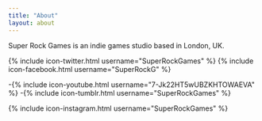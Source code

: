```yaml
---
title: "About"
layout: about
---
```


Super Rock Games is an indie games studio based in London, UK.

{% include icon-twitter.html username="SuperRockGames" %}
{% include icon-facebook.html username="SuperRockG" %}

-{% include icon-youtube.html username="7-Jk22HT5wUBZKHTOWAEVA" %}
-{% include icon-tumblr.html username="SuperRockGames" %}

{% include icon-instagram.html username="SuperRockGames" %}

